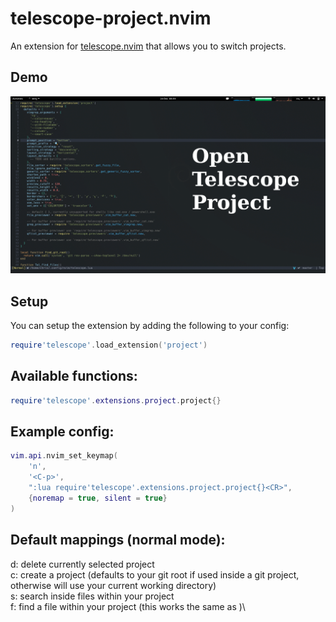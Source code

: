 # telescope-project.nvim

An extension for [telescope.nvim](https://github.com/nvim-telescope/telescope.nvim) that allows you to switch projects.

## Demo

![Demo](./demo.gif)

## Setup

You can setup the extension by adding the following to your config:

```lua
require'telescope'.load_extension('project')
```

## Available functions:

```lua
require'telescope'.extensions.project.project{}
```

## Example config: 

```lua
vim.api.nvim_set_keymap(
	'n',
	'<C-p>',
	":lua require'telescope'.extensions.project.project{}<CR>",
	{noremap = true, silent = true}
)
```

## Default mappings (normal mode):
d: delete currently selected project\
c: create a project (defaults to your git root if used inside a git project, otherwise will use your current working directory)\
s: search inside files within your project\
f: find a file within your project (this works the same as <CR>)\
